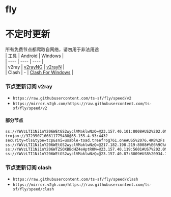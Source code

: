 # fly
# 不定时更新
所有免费节点都爬取自网络，请勿用于非法用途  
|  工具  | Android  | Windows  |  
|  ----  | ----   | ----  |  
| v2ray  | [v2rayNG](https://github.com/2dust/v2rayNG/releases) | [v2rayN](https://github.com/2dust/v2rayN/releases) |  
| Clash  | - | [Clash For Windows](https://github.com/2dust/clashN/releases) | 
  
### 节点更新订阅  v2ray
- `https://raw.githubusercontent.com/ts-sf/fly/speed/v2`  
- `https://mirror.v2gh.com/https://raw.githubusercontent.com/ts-sf/fly/speed/v2`  

#### 部分节点  
``` 
ss://YWVzLTI1Ni1nY206WEtGS2wyclVMaklwNzQ=@23.157.40.101:8008#US2%202.0MB%2Fs
trojan://3723507166611775488@35.155.4.93:443?security=tls&type=tcp&sni=usable-toad.treefrog761.one#US5%2076.4KB%2Fs
ss://YWVzLTI1Ni1nY206WEtGS2wyclVMaklwNzQ=@217.182.198.219:8008#%E6%9C%AA%E7%9F%A58%201.5MB%2Fs
ss://YWVzLTI1Ni1nY206WTZSOXBBdHZ4eHptR0M=@23.157.40.119:5601#US7%202.0MB%2Fs
ss://YWVzLTI1Ni1nY206WEtGS2wyclVMaklwNzQ=@23.157.40.87:8009#US8%20934.7KB%2Fs
```
### 节点更新订阅  clash
- `https://raw.githubusercontent.com/ts-sf/fly/speed/clash`  
- `https://mirror.v2gh.com/https://raw.githubusercontent.com/ts-sf/fly/speed/clash`  


